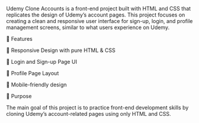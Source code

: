 Udemy Clone Accounts is a front-end project built with HTML and CSS that replicates the design of Udemy’s account pages. This project focuses on creating a clean and responsive user interface for sign-up, login, and profile management screens, similar to what users experience on Udemy.

🚀 Features

🎨 Responsive Design with pure HTML & CSS

🔑 Login and Sign-up Page UI

👤 Profile Page Layout

📱 Mobile-friendly design

🎯 Purpose

The main goal of this project is to practice front-end development skills by cloning Udemy’s account-related pages using only HTML and CSS.
